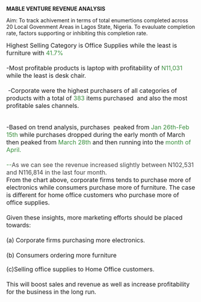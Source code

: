 **MABLE VENTURE REVENUE ANALYSIS**

Aim: To track achivement in terms of total enumertions completed across 20 Local Govenment Areas in Lagos State, Nigeria. To evauluate completion rate, factors supporting or inhibiting this completion rate.

<div><font style="font-size: 20px;"></font><font style="font-size: 16px;">Highest Selling Category is Office Supplies while the least is furniture with<font color="#388e3c"> 41.7%</font></font></div><div><span style="font-size: 16px;"><br></span></div><div><span style="font-size: 16px;">-Most profitable products is laptop with profitability of </span><font color="#388e3c" style="font-size: 16px;">N11,031</font><span style="font-size: 16px;"> while the least is desk chair.</span><br></div><div><font style="font-size: 16px;"><br></font></div><div><font style="font-size: 16px;">&nbsp;-Corporate were the highest purchasers of all categories of products with a total of <font color="#388e3c">383</font> items purchased&nbsp; and also the most profitable sales channels.</font></div><div><span style="font-size: 16px;"><br></span></div><div><br></div><div><span style="font-size: 16px;">-Based on trend analysis, purchases&nbsp; peaked from</span><font color="#388e3c" style="font-size: 16px;"> Jan 26th-Feb 15th</font><span style="font-size: 16px;"> while purchases dropped during the early month of March then peaked from </span><font color="#388e3c" style="font-size: 16px;">March 28th</font><span style="font-size: 16px;"> and then running into the</span><font color="#388e3c" style="font-size: 16px;"> month of April.</font></div><div><font color="#388e3c" style="font-size: 16px;"><br></font></div><div><font color="#388e3c" style="font-size: 16px;">--</font><font style="font-size: 16px;" color="#434343">As we can see the revenue increased slightly between N102,531 and N116,814 in the last four month.
</font></div>

<div><font style="font-size: 16px;">From the chart above, corporate firms tends to purchase more of electronics while consumers purchase more of furniture. The case is different for home office customers who purchase more of office supplies.</font></div><div><font style="font-size: 16px;"><br></font></div><div><span style="font-size: 16px;">Given these insights, more marketing efforts should be placed towards:</span></div><div><span style="font-size: 16px;"><br></span></div><div><span style="font-size: 16px;">(a) Corporate firms purchasing more electronics.</span></div><div><span style="font-size: 16px;"><br></span></div><div><span style="font-size: 16px;">(b) Consumers ordering more furniture</span></div><div><br></div><div><span style="font-size: 16px;">(c)Selling office supplies to Home Office customers.</span></div><div><span style="font-size: 16px;"><br></span></div><div><span style="font-size: 16px;">This will boost sales and revenue as well as increase profitability for the business in the long run.</span></div>
